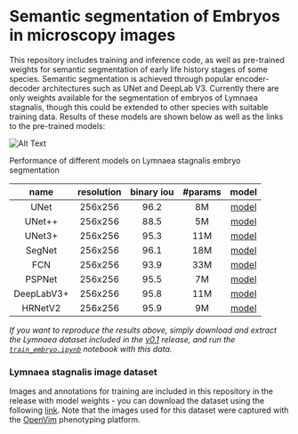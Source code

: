 # Semantic segmentation of Embryos in microscopy images

This repository includes training and inference code, as well as pre-trained weights for semantic segmentation of early life history stages of some species. Semantic segmentation is achieved through popular encoder-decoder architectures such as UNet and DeepLab V3. Currently there are only weights available for the segmentation of embryos of Lymnaea stagnalis, though this could be extended to other species with suitable training data. Results of these models are shown below as well as the links to the pre-trained models:

![Alt Text](https://github.com/EmbryoPhenomics/embryo_segmentation/blob/main/example_segmentation.gif)

Performance of different models on Lymnaea stagnalis embryo segmentation

| name | resolution | binary iou | #params | model |
|:---:|:---:|:---:|:---:| :---:|
| UNet | 256x256 | 96.2 | 8M | [model](https://github.com/EmbryoPhenomics/embryo_segmentation/releases/download/v0.1/UNet_lymnaea_binary.h5) 
| UNet++ | 256x256 | 88.5 | 5M | [model](https://github.com/EmbryoPhenomics/embryo_segmentation/releases/download/v0.1/UNet2plus_lymnaea_binary.h5)
| UNet3+ | 256x256 | 95.3 | 11M | [model](https://github.com/EmbryoPhenomics/embryo_segmentation/releases/download/v0.1/UNet3plus_lymnaea_binary.h5)
| SegNet | 256x256 | 96.1 | 18M | [model](https://github.com/EmbryoPhenomics/embryo_segmentation/releases/download/v0.1/SegNet_lymnaea_binary.h5)
| FCN | 256x256 | 93.9 | 33M | [model](https://github.com/EmbryoPhenomics/embryo_segmentation/releases/download/v0.1/FCN_lymnaea_binary.h5)
| PSPNet | 256x256 | 95.5 | 7M | [model](https://github.com/EmbryoPhenomics/embryo_segmentation/releases/download/v0.1/PSPNet_lymnaea_binary.h5)
| DeepLabV3+ | 256x256 | 95.8 | 11M | [model](https://github.com/EmbryoPhenomics/embryo_segmentation/releases/download/v0.1/DeepLabV3_lymnaea_binary.h5)
| HRNetV2 | 256x256 | 95.9 | 9M | [model](https://github.com/EmbryoPhenomics/embryo_segmentation/releases/download/v0.1/HRNetV2_lymnaea_binary.h5)

*If you want to reproduce the results above, simply download and extract the Lymnaea dataset included in the [v0.1](https://github.com/EmbryoPhenomics/embryo_segmentation/releases/tag/v0.1) release, and run the [`train_embryo.ipynb`](https://github.com/EmbryoPhenomics/embryo_segmentation/blob/main/train_embryo.ipynb) notebook with this data.*

### Lymnaea stagnalis image dataset

Images and annotations for training are included in this repository in the release with model weights - you can download the dataset using the following [link](https://github.com/EmbryoPhenomics/embryo_segmentation/releases/download/v0.1/lymnaea_stagnalis_dataset.zip). Note that the images used for this dataset were captured with the [OpenVim](https://github.com/otills/openvim) phenotyping platform.

